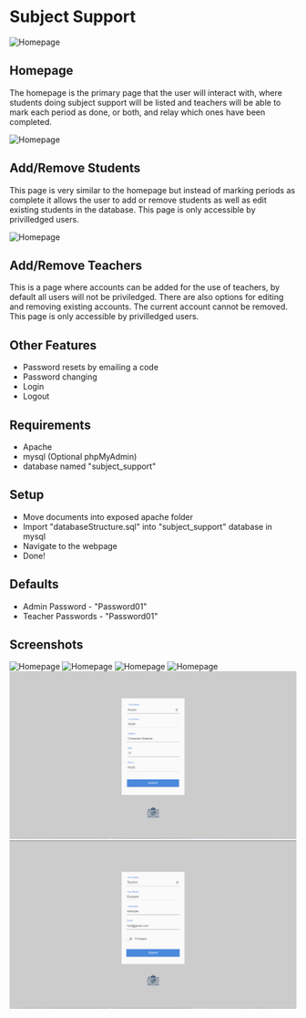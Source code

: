# Subject Support

![Homepage](gitRes/index.png)
## Homepage
The homepage is the primary page that the user will interact with, where students doing subject support will be listed and teachers will be able to mark each period as done, or both, and relay which ones have been completed.

![Homepage](gitRes/students.png)
## Add/Remove Students
This page is very similar to the homepage but instead of marking periods as complete it allows the user to add or remove students as well as edit existing students in the database. This page is only accessible by privilledged users.

![Homepage](gitRes/teachers.png)
## Add/Remove Teachers
This is a page where accounts can be added for the use of teachers, by default all users will not be priviledged. There are also options for editing and removing existing accounts. The current account cannot be removed. This page is only accessible by privilledged users.

## Other Features
* Password resets by emailing a code
* Password changing
* Login
* Logout

## Requirements
* Apache
* mysql (Optional phpMyAdmin)
* database named "subject_support"

## Setup
* Move documents into exposed apache folder
* Import "databaseStructure.sql" into "subject_support" database in mysql
* Navigate to the webpage
* Done!

## Defaults
* Admin Password - "Password01"
* Teacher Passwords - "Password01"

## Screenshots
![Homepage](gitRes/index.png)
![Homepage](gitRes/students.png)
![Homepage](gitRes/teachers.png)
![Homepage](gitRes/passChange.png)
![Homepage](gitRes/editStudent.png)
![Homepage](gitRes/editTeacher.png)
